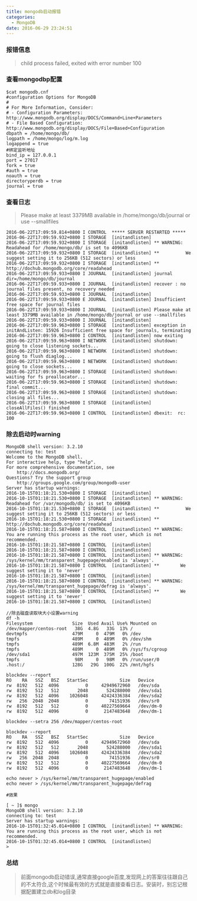 ```yaml
---
title: mongodb启动报错
categories:
  - MongoDB
date: 2016-06-29 23:24:51
---
```



### 报错信息
>child process failed, exited with error number 100

### 查看mongodbp配置

	$cat mongodb.cnf 
	#configuration Options for MongoDB
	#
	# For More Information, Consider:
	# - Configuration Parameters: http://www.mongodb.org/display/DOCS/Command+Line+Parameters
	# - File Based Configuration: http://www.mongodb.org/display/DOCS/File+Based+Configuration
	dbpath = /home/mongo/db/
	logpath = /home/mongo/log/m.log
	logappend = true
	#绑定监听地址
	bind_ip = 127.0.0.1
	port = 27017
	fork = true
	#auth = true
	noauth = true
	directoryperdb = true
	journal = true
<!--more-->
### 查看日志

>  Please make at least 3379MB available in /home/mongo/db/journal or use --smallfiles
```
2016-06-22T17:09:59.814+0800 I CONTROL  ***** SERVER RESTARTED *****
2016-06-22T17:09:59.932+0800 I STORAGE  [initandlisten] 
2016-06-22T17:09:59.932+0800 I STORAGE  [initandlisten] ** WARNING: Readahead for /home/mongo/db/ is set to 4096KB
2016-06-22T17:09:59.932+0800 I STORAGE  [initandlisten] **          We suggest setting it to 256KB (512 sectors) or less
2016-06-22T17:09:59.932+0800 I STORAGE  [initandlisten] **          http://dochub.mongodb.org/core/readahead
2016-06-22T17:09:59.933+0800 I JOURNAL  [initandlisten] journal dir=/home/mongo/db/journal
2016-06-22T17:09:59.933+0800 I JOURNAL  [initandlisten] recover : no journal files present, no recovery needed
2016-06-22T17:09:59.933+0800 I JOURNAL  [initandlisten] 
2016-06-22T17:09:59.933+0800 E JOURNAL  [initandlisten] Insufficient free space for journal files
2016-06-22T17:09:59.933+0800 I JOURNAL  [initandlisten] Please make at least 3379MB available in /home/mongo/db/journal or use --smallfiles
2016-06-22T17:09:59.933+0800 I JOURNAL  [initandlisten] 
2016-06-22T17:09:59.963+0800 I STORAGE  [initandlisten] exception in initAndListen: 15926 Insufficient free space for journals, terminating
2016-06-22T17:09:59.963+0800 I CONTROL  [initandlisten] now exiting
2016-06-22T17:09:59.963+0800 I NETWORK  [initandlisten] shutdown: going to close listening sockets...
2016-06-22T17:09:59.963+0800 I NETWORK  [initandlisten] shutdown: going to flush diaglog...
2016-06-22T17:09:59.963+0800 I NETWORK  [initandlisten] shutdown: going to close sockets...
2016-06-22T17:09:59.963+0800 I STORAGE  [initandlisten] shutdown: waiting for fs preallocator...
2016-06-22T17:09:59.963+0800 I STORAGE  [initandlisten] shutdown: final commit...
2016-06-22T17:09:59.963+0800 I STORAGE  [initandlisten] shutdown: closing all files...
2016-06-22T17:09:59.963+0800 I STORAGE  [initandlisten] closeAllFiles() finished
2016-06-22T17:09:59.963+0800 I CONTROL  [initandlisten] dbexit:  rc: 100
```

### 除去启动时warning
	
	MongoDB shell version: 3.2.10
	connecting to: test
	Welcome to the MongoDB shell.
	For interactive help, type "help".
	For more comprehensive documentation, see
		http://docs.mongodb.org/
	Questions? Try the support group
		http://groups.google.com/group/mongodb-user
	Server has startup warnings: 
	2016-10-15T01:18:21.530+0800 I STORAGE  [initandlisten] 
	2016-10-15T01:18:21.530+0800 I STORAGE  [initandlisten] ** WARNING: Readahead for /var/mongodb/db/ is set to 4096KB
	2016-10-15T01:18:21.530+0800 I STORAGE  [initandlisten] **          We suggest setting it to 256KB (512 sectors) or less
	2016-10-15T01:18:21.530+0800 I STORAGE  [initandlisten] **          http://dochub.mongodb.org/core/readahead
	2016-10-15T01:18:21.587+0800 I CONTROL  [initandlisten] ** WARNING: You are running this process as the root user, which is not recommended.
	2016-10-15T01:18:21.587+0800 I CONTROL  [initandlisten] 
	2016-10-15T01:18:21.587+0800 I CONTROL  [initandlisten] 
	2016-10-15T01:18:21.587+0800 I CONTROL  [initandlisten] ** WARNING: /sys/kernel/mm/transparent_hugepage/enabled is 'always'.
	2016-10-15T01:18:21.587+0800 I CONTROL  [initandlisten] **        We suggest setting it to 'never'
	2016-10-15T01:18:21.587+0800 I CONTROL  [initandlisten] 
	2016-10-15T01:18:21.587+0800 I CONTROL  [initandlisten] ** WARNING: /sys/kernel/mm/transparent_hugepage/defrag is 'always'.
	2016-10-15T01:18:21.587+0800 I CONTROL  [initandlisten] **        We suggest setting it to 'never'
	2016-10-15T01:18:21.587+0800 I CONTROL  [initandlisten]
	
	//除去磁盘读取块大小设置warning
	df -h
	Filesystem               Size  Used Avail Use% Mounted on
	/dev/mapper/centos-root   38G  4.8G   33G  13% /
	devtmpfs                 479M     0  479M   0% /dev
	tmpfs                    489M     0  489M   0% /dev/shm
	tmpfs                    489M  6.8M  483M   2% /run
	tmpfs                    489M     0  489M   0% /sys/fs/cgroup
	/dev/sda1                497M  123M  375M  25% /boot
	tmpfs                     98M     0   98M   0% /run/user/0
	.host:/                  128G   29G  100G  22% /mnt/hgfs
	
	blockdev --report
	RO    RA   SSZ   BSZ   StartSec            Size   Device
	rw  8192   512  4096          0     42949672960   /dev/sda
	rw  8192   512   512       2048       524288000   /dev/sda1
	rw  8192   512  4096    1026048     42424336384   /dev/sda2
	rw   256  2048  2048          0        74151936   /dev/sr0
	rw  8192   512   512          0     40227569664   /dev/dm-0
	rw  8192   512  4096          0      2147483648   /dev/dm-1
	
	blockdev --setra 256 /dev/mapper/centos-root
	
	blockdev --report
	RO    RA   SSZ   BSZ   StartSec            Size   Device
	rw  8192   512  4096          0     42949672960   /dev/sda
	rw  8192   512   512       2048       524288000   /dev/sda1
	rw  8192   512  4096    1026048     42424336384   /dev/sda2
	rw   256  2048  2048          0        74151936   /dev/sr0
	rw  8192   512   512          0     40227569664   /dev/dm-0
	rw  8192   512  4096          0      2147483648   /dev/dm-1
	
	echo never > /sys/kernel/mm/transparent_hugepage/enabled
	echo never > /sys/kernel/mm/transparent_hugepage/defrag

	#效果

	[ ~ ]$ mongo
	MongoDB shell version: 3.2.10
	connecting to: test
	Server has startup warnings: 
	2016-10-15T01:32:45.014+0800 I CONTROL  [initandlisten] ** WARNING: You are running this process as the root user, which is not recommended.
	2016-10-15T01:32:45.014+0800 I CONTROL  [initandlisten] 
	>

### 总结
> 前面mongodb启动错误,通常直接google百度,发现网上的答案往往跟自己的不太符合,这个时候最有效的方式就是直接查看日志。安装时，别忘记根据配置建立db和log目录